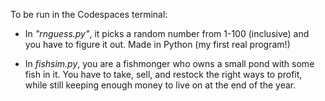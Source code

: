 To be run in the Codespaces terminal:

- In _"rnguess.py"_, it picks a random number from 1-100 (inclusive) and you have to figure it out.
Made in Python (my first real program!)

- In _fishsim.py_, you are a fishmonger who owns a small pond with some fish in it. You have to take, sell,
and restock the right ways to profit, while still keeping enough money to live on at the end of the year.
